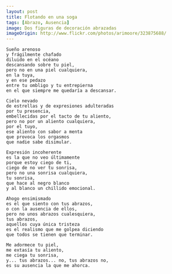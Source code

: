 ```yaml
---
layout: post
title: Flotando en una soga
tags: [Abrazo, Ausencia]
image: Dos figuras de decoración abrazadas
imageOrigin: http://www.flickr.com/photos/arimoore/323875688/
---
```


    Sueño arenoso
    y frágilmente chafado
    diluido en el océano
    descansando sobre tu piel,
    pero no en una piel cualquiera,
    en la tuya,
    y en ese pedazo
    entre tu ombligo y tu entrepierna
    en el que siempre me quedaría a descansar.
    
    Cielo nevado
    de estrellas y de expresiones adulteradas
    por tu presencia,
    embellecidas por el tacto de tu aliento,
    pero no por un aliento cualquiera,
    por el tuyo,
    ese aliento con sabor a menta
    que provoca los orgasmos
    que nadie sabe disimular.
    
    Expresión incoherente
    es la que no veo últimamente
    porque estoy ciego de ti,
    ciego de no ver tu sonrisa,
    pero no una sonrisa cualquiera,
    tu sonrisa,
    que hace al negro blanco
    y al blanco un chillido emocional.
    
    Ahogo ensimismado
    es el que siento con tus abrazos,
    o con la ausencia de ellos,
    pero no unos abrazos cualesquiera,
    tus abrazos,
    aquellos cuya única tristeza
    es el realismo que me golpea diciendo
    que todos se tienen que terminar.
    
    Me adormece tu piel,
    me extasía tu aliento,
    me ciega tu sonrisa,
    y... tus abrazos... no, tus abrazos no,
    es su ausencia la que me ahorca.
